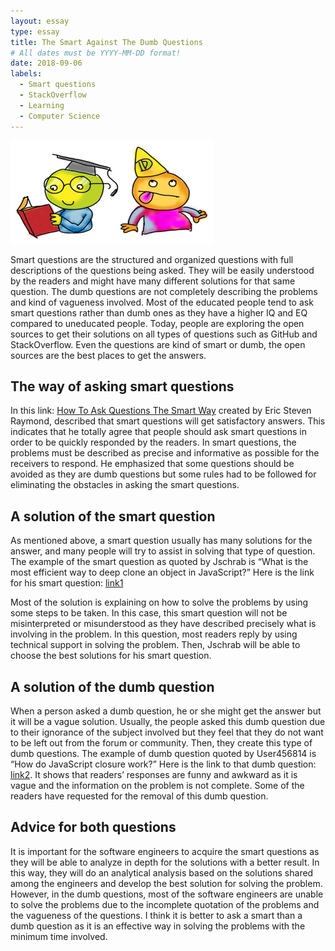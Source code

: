 ```yaml
---
layout: essay
type: essay
title: The Smart Against The Dumb Questions
# All dates must be YYYY-MM-DD format!
date: 2018-09-06
labels:
  - Smart questions
  - StackOverflow
  - Learning
  - Computer Science
---
```


<img class="ui medium left floated rounded image" src="../images/smartquestionbg.PNG">

Smart questions are the structured and organized questions with full descriptions of the questions being asked. They will be easily understood by the readers and might have many different solutions for that same question. The dumb questions are not completely describing the problems and kind of vagueness involved. Most of the educated people tend to ask smart questions rather than dumb ones as they have a higher IQ and EQ compared to uneducated people. Today, people are exploring the open sources to get their solutions on all types of questions such as GitHub and StackOverflow. Even the questions are kind of smart or dumb, the open sources are the best places to get the answers.  

## The way of asking smart questions

In this link: [How To Ask Questions The Smart Way](http://www.catb.org/esr/faqs/smart-questions.html) created by Eric Steven Raymond, described that smart questions will get satisfactory answers. This indicates that he totally agree that people should ask smart questions in order to be quickly responded by the readers. In smart questions, the problems must be described as precise and informative as possible for the receivers to respond. He emphasized that some questions should be avoided as they are dumb questions but some rules had to be followed for eliminating the obstacles in asking the smart questions.

## A solution of the smart question

As mentioned above, a smart question usually has many solutions for the answer, and many people will try to assist in solving that type of question. The example of the smart question as quoted by Jschrab is “What is the most efficient way to deep clone an object in JavaScript?” Here is the link for his smart question: [link1](https://stackoverflow.com/questions/122102/what-is-the-most-efficient-way-to-deep-clone-an-object-in-javascript)

Most of the solution is explaining on how to solve the problems by using some steps to be taken. In this case, this smart question will not be misinterpreted or misunderstood as they have described precisely what is involving in the problem. In this question, most readers reply by using technical support in solving the problem. Then, Jschrab will be able to choose the best solutions for his smart question.


## A solution of the dumb question

When a person asked a dumb question, he or she might get the answer but it will be a vague solution. Usually, the people asked this dumb question due to their ignorance of the subject involved but they feel that they do not want to be left out from the forum or community. Then, they create this type of dumb questions. The example of dumb question quoted by User456814 is “How do JavaScript closure work?” Here is the link to that dumb question: [link2](https://meta.stackoverflow.com/questions/262518/should-how-do-javascript-closures-work-be-locked-as-a-community-wiki-no-furt). It shows that readers’ responses are funny and awkward as it is vague and the information on the problem is not complete.  Some of the readers have requested for the removal of this dumb question.

## Advice for both questions

It is important for the software engineers to acquire the smart questions as they will be able to analyze in depth for the solutions with a better result. In this way, they will do an analytical analysis based on the solutions shared among the engineers and develop the best solution for solving the problem. However, in the dumb questions, most of the software engineers are unable to solve the problems due to the incomplete quotation of the problems and the vagueness of the questions. I think it is better to ask a smart than a dumb question as it is an effective way in solving the problems with the minimum time involved.
